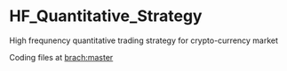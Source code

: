 # HF_Quantitative_Strategy
High frequnency quantitative trading strategy for crypto-currency market

Coding files at [brach:master](https://github.com/MDS6224-22Spring-Group13/HF_Quantitative_Strategy/tree/master)

